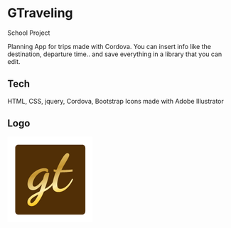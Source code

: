 # GTraveling
School Project

Planning App for trips made with Cordova. 
You can insert info like the destination, departure time.. and save everything in a library that you can edit.

## Tech 
HTML, CSS, jquery, Cordova, Bootstrap
Icons made with Adobe Illustrator

## Logo
![alt text](https://github.com/Anastasia1096/GTraveling/blob/master/res/mipmap-xxxhdpi/GTraveling.png "logo GTravelling")
